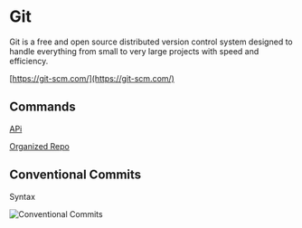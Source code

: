 # Git 

Git is a free and open source distributed version control system designed to handle everything from small to very large projects with speed and efficiency. 

[https://git-scm.com/](https://git-scm.com/)

## Commands 

[APi](https://overapi.com/git)

[Organized Repo](https://github.com/luizrosalba/resumo/blob/master/git.md)
## Conventional Commits

Syntax

![Conventional Commits](https://ucbf9569443213dffd208ec1df98.previews.dropboxusercontent.com/p/thumb/ABwSCrZYNwKPdvaEsUJtUG9jPonDC0BEKCZwsehYwuSj3nxeuyYOttxoEIIZYZTwRH3vrPi6ppFv0VF0qqaManiAIt20sLRpJ-xabeRbo-UFkXiyuWUwMFMQZHSHIJuD6aml9eCJIDaJaaxg8OlLnLdUv1nnOhJkEhr_EwxartQhQ7xqc5vt9wGzwYdhD3wXODcVhb62zyXSR4U8jhUSWjlHRZ7huJc409P5jb45TNaaXQ5H6RiFR-X1RC6LWe7J6dTOCQIHC5ATECFeTSAXeLkhOmEV9HUJihooKe85oUBptBXMoMZ3ldV1w5hMLwkesHiocRgmO8u662wb3sXUFdpdLL9G5MF71LmrYebkW0dYMNZkaB86jQbAuHkXVfL6salQ_oDWr11nR37fBNAz99Gj-19KOiA4mwxdjedkuLXSBg/p.png)